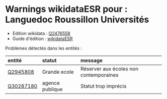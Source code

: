Warnings wikidataESR pour : Languedoc Roussillon Universités
================

- Edition wikidata : [Q2476558](https://www.wikidata.org/wiki/Q2476558)
- Guide d'édition : [wikidataESR](https://github.com/cpesr/wikidataESR/)



Problèmes détectés dans les entités :

|entité                                               |statut          |message                                |
|:----------------------------------------------------|:---------------|:--------------------------------------|
|[Q2945808](https://www.wikidata.org/wiki/Q2945808)   |Grande ecole    |Réserver aux écoles non contemporaines |
|[Q30287180](https://www.wikidata.org/wiki/Q30287180) |agence publique |Statut trop imprécis                   |
